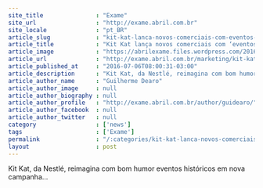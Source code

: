 ```yaml
---
site_title               : "Exame"
site_url                 : "http://exame.abril.com.br"
site_locale              : "pt_BR"
article_slug             : "kit-kat-lanca-novos-comerciais-com-eventos-historicos"
article_title            : "Kit Kat lança novos comerciais com ‘eventos históricos’"
article_image            : "https://abrilexame.files.wordpress.com/2016/09/size_960_16_9_kit-kat-comercial.jpg?quality=70&strip=all&w=960"
article_url              : "http://exame.abril.com.br/marketing/kit-kat-lanca-novos-comerciais-com-eventos-historicos/"
article_published_at     : "2016-07-06T08:00:31-03:00"
article_description      : "Kit Kat, da Nestlé, reimagina com bom humor eventos históricos em nova campanha..."
article_author_name      : "Guilherme Dearo"
article_author_image     : null
article_author_biography : null
article_author_profile   : "http://exame.abril.com.br/author/guidearo/"
article_author_facebook  : null
article_author_twitter   : null
category                 : ['news']
tags                     : ['Exame']
permalink                : "/:categories/kit-kat-lanca-novos-comerciais-com-eventos-historicos/"
layout                   : post
---
```


Kit Kat, da Nestlé, reimagina com bom humor eventos históricos em nova campanha...
